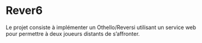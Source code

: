 # Rever6
Le projet consiste à implémenter un Othello/Reversi utilisant un service web pour permettre à deux joueurs distants de s’affronter.
